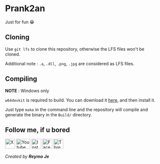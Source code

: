 # Prank2an

Just for fun 😁

## Cloning

Use `git lfs` to clone this repository, otherwise the LFS files won't be cloned.

Additional note : `.a`, `.dll`, `.png`, `.jpg` are considered as LFS files.

## Compiling

**NOTE** : Windows only

`w64devkit` is required to build. You can download it [here](https://github.com/skeeto/w64devkit), and then install it.

Just type `make` in the command line and the repository will compile and generate the binary in the `Build/` directory.

## Follow me, if u bored

<a href="https://x.com/reymo_je"><img src="https://upload.wikimedia.org/wikipedia/commons/c/ce/X_logo_2023.svg" width="32" height="32" alt="X"/></a> 
<a href="https://www.youtube.com/@ReymoJe"><img src="https://upload.wikimedia.org/wikipedia/commons/e/ef/Youtube_logo.png" width="46" height="32" alt="Youtube"/></a> 
<a href="https://www.instagram.com/reymo_je_xefron"><img src="https://upload.wikimedia.org/wikipedia/commons/9/95/Instagram_logo_2022.svg" width="32" height="32" alt="Instagram"/></a> 
<a href="https://www.facebook.com/reyhan.abi.129"><img src="https://upload.wikimedia.org/wikipedia/commons/5/51/Facebook_f_logo_%282019%29.svg" width="32" height="32" alt="Facebook"/></a> 
<a href="https://www.threads.net/@reymo_je_xefron"><img src="https://upload.wikimedia.org/wikipedia/commons/9/9d/Threads_%28app%29_logo.svg" width="32" height="32" alt="Threads"/></a>

*Created by **Reymo Je***

